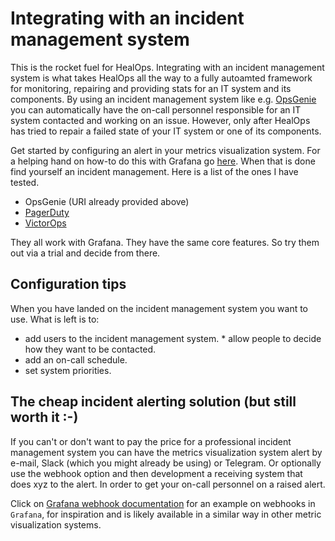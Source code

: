 # Integrating with an incident management system

This is the rocket fuel for HealOps. Integrating with an incident management system is what takes HealOps all the way to a fully autoamted framework for monitoring, repairing and providing stats for an IT system and its components.
By using an incident management system like e.g. [OpsGenie](https://www.opsgenie.com/) you can automatically have the on-call personnel responsible for an IT system contacted and working on an issue. However, only after HealOps has tried to repair a failed state of your IT system or one of its components.

Get started by configuring an alert in your metrics visualization system. For a helping hand on how-to do this with Grafana go [here](Grafana-ConfigurationAndSetup.md#configuring-an-alert). When that is done find yourself an incident management. Here is a list of the ones I have tested.

* OpsGenie (URI already provided above)
* [PagerDuty](https://www.pagerduty.com/)
* [VictorOps](https://victorops.com/)

They all work with Grafana. They have the same core features. So try them out via a trial and decide from there.

## Configuration tips

When you have landed on the incident management system you want to use. What is left is to:

* add users to the incident management system.
        * allow people to decide how they want to be contacted.
* add an on-call schedule.
* set system priorities.

## The cheap incident alerting solution (but still worth it :-)

If you can't or don't want to pay the price for a professional incident management system you can have the metrics visualization system alert by e-mail, Slack (which you might already be using) or Telegram. Or optionally use the webhook option and then development a receiving system that does xyz to the alert. In order to get your on-call personnel on a raised alert.

Click on [Grafana webhook documentation](http://docs.grafana.org/alerting/notifications/#webhook) for an example on webhooks in `Grafana`, for inspiration and is likely available in a similar way in other metric visualization systems.